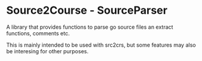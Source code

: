 # Source2Course - SourceParser

A library that provides functions to parse go source files an extract
functions, comments etc.

This is mainly intended to be used with src2crs, but some features
may also be interesing for other purposes.
